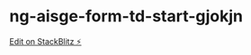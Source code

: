 # ng-aisge-form-td-start-gjokjn

[Edit on StackBlitz ⚡️](https://stackblitz.com/edit/ng-aisge-form-td-start-gjokjn)